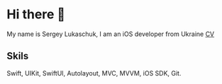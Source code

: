 # Hi there 👋

My name is Sergey Lukaschuk, I am an iOS developer from Ukraine <a href="https://github.com/lgreydev/lgreydev/blob/main/cv-lukaschuk.pdf">CV</a>

## Skils
Swift, UIKit, SwiftUI, Autolayout, MVC, MVVM, iOS SDK, Git.

<!--
**lgreydev/lgreydev** is a ✨ _special_ ✨ repository because its `README.md` (this file) appears on your GitHub profile.

Here are some ideas to get you started:

- 🔭 I’m currently working on ...
- 🌱 I’m currently learning ...
- 👯 I’m looking to collaborate on ...
- 🤔 I’m looking for help with ...
- 💬 Ask me about ...
- 📫 How to reach me: ...
- 😄 Pronouns: ...
- ⚡ Fun fact: ...
-->
